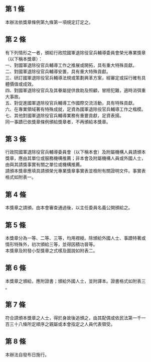 第 1 條
-------
本辦法依獎章條例第九條第一項規定訂定之。

第 2 條
-------
有下列情形之一者，頒給行政院國軍退除役官兵輔導委員會榮光專業獎章  
（以下稱本獎章）：  
一、對國軍退除役官兵輔導工作之推展或開拓，具有重大特殊貢獻。  
二、對國軍退除役官兵輔導安置，具有重大特殊貢獻。  
三、研訂國軍退除役官兵輔導法規或策劃興革方案，經審定或採行確有具  
    體價值或成效。  
四、對國軍退除役官兵及其眷屬提供救助及照顧，冒險犯難，適時消弭重  
    大事故。  
五、對促進國軍退除役官兵輔導工作國際交流活動，具有特殊貢獻。  
六、在專業領域著有特殊成就，足資為國軍退除役官兵輔導工作之楷模。  
七、其他對國軍退除役官兵輔導業務有重要貢獻，足資表揚。  
同一事蹟已依獎章條例頒給獎章者，不再頒給本獎章。

第 3 條
-------
行政院國軍退除役官兵輔導委員會（以下稱本會）及附屬機構人員請頒本  
獎章，應由其單位或服務機構推薦；非本會及附屬機構人員或外國人士，  
由與其請獎事實有關之單位或機構推薦。  
請頒本獎章應填具請頒榮光專業獎章事實表並檢附有關證明文件。事實表  
格式如附表一。

第 4 條
-------
本獎章之請頒，由本會審查通過後，以主任委員名義公開頒給之。

第 5 條
-------
本獎章分為一等、二等、三等，均用襟綬。除頒給外國人士、事蹟特著或  
情形特殊外，初次頒給三等，並得因積功晉等。  
本獎章及附發小型獎章之式樣及圖說如附表二。

第 6 條
-------
本獎章之頒給，應附證書；頒給外國人士，並附譯本。證書格式如附表三  
。

第 7 條
-------
符合請頒本獎章之人士，得於身故後追頒之，由其配偶或依民法第一千一  
百三十八條所定順序之親屬或本會指定之人員代表領受。

第 8 條
-------
本辦法自發布日施行。

